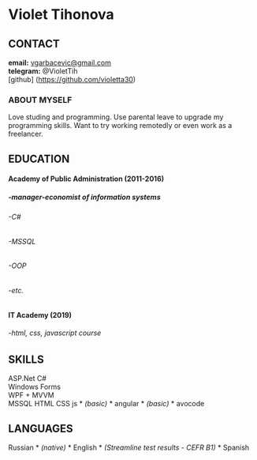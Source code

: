 # Violet Tihonova
## CONTACT
**email:** vgarbacevic@gmail.com  
**telegram:** @VioletTih  
[github] (https://github.com/violetta30)

### ABOUT MYSELF  

Love studing and programming. Use parental leave to upgrade my programming skills. Want to try working remotedly or even work as a freelancer.  

## EDUCATION  
#### **Academy of Public Administration (2011-2016)**   
##### -manager-economist of information systems  
 ###### -C#  
 ###### -MSSQL  
 ###### -OOP  
 ###### -etc.  
#### **IT Academy (2019)** 
###### -html, css, javascript course  

## SKILLS
ASP.Net 
C#  
Windows Forms  
WPF + MVVM  
MSSQL
HTML 
CSS
js * *(basic)* *
angular * *(basic)* *
avocode

## LANGUAGES

Russian * *(native)* *
English * *(Streamline test results - CEFR B1)* *
Spanish
